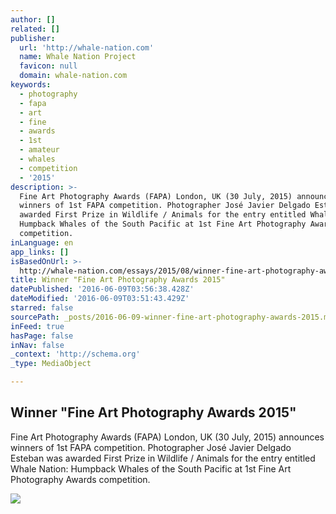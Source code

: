 ```yaml
---
author: []
related: []
publisher:
  url: 'http://whale-nation.com'
  name: Whale Nation Project
  favicon: null
  domain: whale-nation.com
keywords:
  - photography
  - fapa
  - art
  - fine
  - awards
  - 1st
  - amateur
  - whales
  - competition
  - '2015'
description: >-
  Fine Art Photography Awards (FAPA) London, UK (30 July, 2015) announces
  winners of 1st FAPA competition. Photographer José Javier Delgado Esteban was
  awarded First Prize in Wildlife / Animals for the entry entitled Whale Nation:
  Humpback Whales of the South Pacific at 1st Fine Art Photography Awards
  competition.
inLanguage: en
app_links: []
isBasedOnUrl: >-
  http://whale-nation.com/essays/2015/08/winner-fine-art-photography-awards-2015/
title: Winner "Fine Art Photography Awards 2015"
datePublished: '2016-06-09T03:56:38.428Z'
dateModified: '2016-06-09T03:51:43.429Z'
starred: false
sourcePath: _posts/2016-06-09-winner-fine-art-photography-awards-2015.md
inFeed: true
hasPage: false
inNav: false
_context: 'http://schema.org'
_type: MediaObject

---
```

<article style=""><h1>Winner "Fine Art Photography Awards 2015"</h1><p>Fine Art Photography Awards (FAPA) London, UK (30 July, 2015) announces winners of 1st FAPA competition. Photographer José Javier Delgado Esteban was awarded First Prize in Wildlife / Animals for the entry entitled Whale Nation: Humpback Whales of the South Pacific at 1st Fine Art Photography Awards competition.</p><img src="http://www.whale-nation.com/koken/storage/cache/images/custom/1ST-FAPA-1-png/medium_large.1438441072.png" /></article>